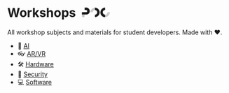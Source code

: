 # Workshops &nbsp;[![PoC Logo](./.github/favicon.png)](https://poc-innovation.com)

All workshop subjects and materials for student developers. Made with :heart:.

- 🧠 [AI](./ai/)
- 👓 [AR/VR](./ar_vr/)
- 🛠️ [Hardware](./hardware/)
- 🔑 [Security](./security/)
- 💻 [Software](./software/)

